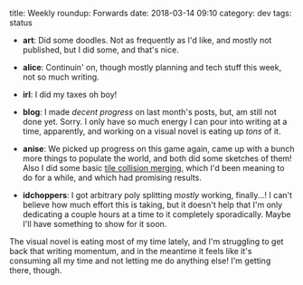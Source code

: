 title: Weekly roundup: Forwards
date: 2018-03-14 09:10
category: dev
tags: status

- **art**: Did some doodles.  Not as frequently as I'd like, and mostly not published, but I did some, and that's nice.

- **alice**: Continuin' on, though mostly planning and tech stuff this week, not so much writing.

- **irl**: I did my taxes oh boy!

- **blog**: I made _decent progress_ on last month's posts, but, am still not done yet.  Sorry.  I only have so much energy I can pour into writing at a time, apparently, and working on a visual novel is eating up _tons_ of it.

- **anise**: We picked up progress on this game again, came up with a bunch more things to populate the world, and both did some sketches of them!  Also I did some basic [tile collision merging](https://twitter.com/eevee/status/972336925880107008), which I'd been meaning to do for a while, and which had promising results.

- **idchoppers**: I got arbitrary poly splitting _mostly_ working, finally...!  I can't believe how much effort this is taking, but it doesn't help that I'm only dedicating a couple hours at a time to it completely sporadically.  Maybe I'll have something to show for it soon.

The visual novel is eating most of my time lately, and I'm struggling to get back that writing momentum, and in the meantime it feels like it's consuming all my time and not letting me do anything else!  I'm getting there, though.
